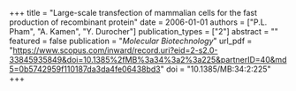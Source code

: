 +++
title = "Large-scale transfection of mammalian cells for the fast production of recombinant protein"
date = 2006-01-01
authors = ["P.L. Pham", "A. Kamen", "Y. Durocher"]
publication_types = ["2"]
abstract = ""
featured = false
publication = "*Molecular Biotechnology*"
url_pdf = "https://www.scopus.com/inward/record.uri?eid=2-s2.0-33845935849&doi=10.1385%2fMB%3a34%3a2%3a225&partnerID=40&md5=0b5742959f110187da3da4fe06438bd3"
doi = "10.1385/MB:34:2:225"
+++

